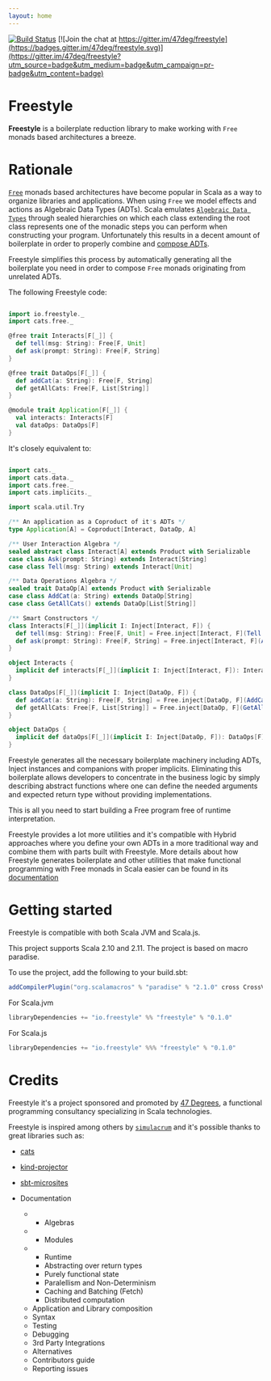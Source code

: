 ```yaml
---
layout: home
---
```


[![Build Status](https://travis-ci.org/47deg/freestyle.svg?branch=master)](https://travis-ci.org/47deg/freestyle) [![Join the chat at https://gitter.im/47deg/freestyle](https://badges.gitter.im/47deg/freestyle.svg)](https://gitter.im/47deg/freestyle?utm_source=badge&utm_medium=badge&utm_campaign=pr-badge&utm_content=badge)

# Freestyle

**Freestyle** is a boilerplate reduction library to make working with `Free` monads based architectures a breeze.

# Rationale

[`Free`]() monads based architectures have become popular in Scala as a way to organize libraries and applications.
When using `Free` we model effects and actions as Algebraic Data Types (ADTs).
Scala emulates [`Algebraic Data Types`]() through sealed hierarchies on which each class extending the root class represents one of the monadic steps you can perform when
constructing your program. Unfortunately this results in a decent amount of boilerplate in order to properly
combine and [compose ADTs]().

Freestyle simplifies this process by automatically generating all the boilerplate you need in order to compose `Free` monads originating from unrelated ADTs.

The following Freestyle code:

```scala

import io.freestyle._
import cats.free._

@free trait Interacts[F[_]] {
  def tell(msg: String): Free[F, Unit]
  def ask(prompt: String): Free[F, String]
}

@free trait DataOps[F[_]] {
  def addCat(a: String): Free[F, String]
  def getAllCats: Free[F, List[String]]
}

@module trait Application[F[_]] {
  val interacts: Interacts[F]
  val dataOps: DataOps[F]
}

```

It's closely equivalent to:

```scala

import cats._
import cats.data._
import cats.free._
import cats.implicits._

import scala.util.Try

/** An application as a Coproduct of it's ADTs */
type Application[A] = Coproduct[Interact, DataOp, A]

/** User Interaction Algebra */
sealed abstract class Interact[A] extends Product with Serializable
case class Ask(prompt: String) extends Interact[String]
case class Tell(msg: String) extends Interact[Unit]

/** Data Operations Algebra */
sealed trait DataOp[A] extends Product with Serializable
case class AddCat(a: String) extends DataOp[String]
case class GetAllCats() extends DataOp[List[String]]

/** Smart Constructors */
class Interacts[F[_]](implicit I: Inject[Interact, F]) {
  def tell(msg: String): Free[F, Unit] = Free.inject[Interact, F](Tell(msg))
  def ask(prompt: String): Free[F, String] = Free.inject[Interact, F](Ask(prompt))
}

object Interacts {
  implicit def interacts[F[_]](implicit I: Inject[Interact, F]): Interacts[F] = new Interacts[F]
}

class DataOps[F[_]](implicit I: Inject[DataOp, F]) {
  def addCat(a: String): Free[F, String] = Free.inject[DataOp, F](AddCat(a))
  def getAllCats: Free[F, List[String]] = Free.inject[DataOp, F](GetAllCats())
}

object DataOps {
  implicit def dataOps[F[_]](implicit I: Inject[DataOp, F]): DataOps[F] = new DataOps[F]
}

```

Freestyle generates all the necessary boilerplate machinery including ADTs, Inject instances and companions with
proper implicits.
Eliminating this boilerplate allows developers to concentrate in the business logic by simply
describing abstract functions where one can define the needed arguments and expected return type without providing
implementations.

This is all you need to start building a Free program free of runtime interpretation.

Freestyle provides a lot more utilities and it's compatible with Hybrid approaches where you define your own
ADTs in a more traditional way and combine them with parts built with Freestyle.
More details about how Freestyle generates boilerplate and other utilities that make functional programming
with Free monads in Scala easier can be found in its [documentation]()

# Getting started

Freestyle is compatible with both Scala JVM and Scala.js.

This project supports Scala 2.10 and 2.11. The project is based on macro paradise.

To use the project, add the following to your build.sbt:

```scala
addCompilerPlugin("org.scalamacros" % "paradise" % "2.1.0" cross CrossVersion.full)
```

For Scala.jvm

```scala
libraryDependencies += "io.freestyle" %% "freestyle" % "0.1.0"
```

For Scala.js

```scala
libraryDependencies += "io.freestyle" %%% "freestyle" % "0.1.0"
```

# Credits

Freestyle it's a project sponsored and promoted by [47 Degrees](http://47deg.com), a functional programming consultancy
specializing in Scala technologies.

Freestyle is inspired among others by [`simulacrum`](https://github.com/mpilquist/simulacrum) and it's possible thanks to great libraries such as:

- [cats](http://typelevel.org/cats)
- [kind-projector](https://github.com/non/kind-projector)
- [sbt-microsites](https://47deg.github.io/sbt-microsites/)

- Documentation
  - * Algebras
  - * Modules
  - * Runtime
	- Abstracting over return types
	- Purely functional state
	- Paralellism and Non-Determinism
	- Caching and Batching (Fetch)
	- Distributed computation
  - Application and Library composition
  - Syntax
  - Testing
  - Debugging
  - 3rd Party Integrations
  - Alternatives
  - Contributors guide
  - Reporting issues
